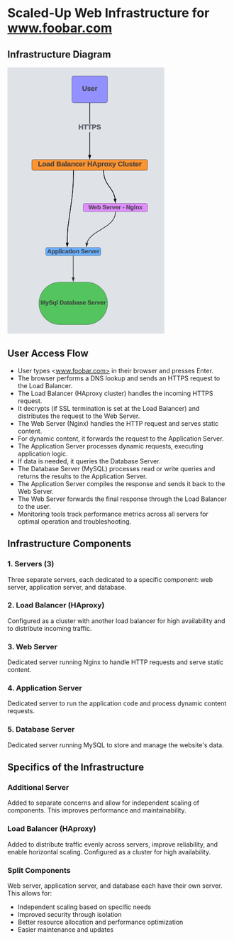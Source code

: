 # Scaled-Up Web Infrastructure for www.foobar.com

## Infrastructure Diagram

![Alt text](./3-scale_up.png)

## User Access Flow

- User types <www.foobar.com> in their browser and presses Enter.
- The browser performs a DNS lookup and sends an HTTPS request to the Load Balancer.
- The Load Balancer (HAproxy cluster) handles the incoming HTTPS request.
- It decrypts (if SSL termination is set at the Load Balancer) and distributes the request to the Web Server.
- The Web Server (Nginx) handles the HTTP request and serves static content.
- For dynamic content, it forwards the request to the Application Server.
- The Application Server processes dynamic requests, executing application logic.
- If data is needed, it queries the Database Server.
- The Database Server (MySQL) processes read or write queries and returns the results to the Application Server.
- The Application Server compiles the response and sends it back to the Web Server.
- The Web Server forwards the final response through the Load Balancer to the user.
- Monitoring tools track performance metrics across all servers for optimal operation and troubleshooting.

## Infrastructure Components

### 1. Servers (3)

Three separate servers, each dedicated to a specific component: web server, application server, and database.

### 2. Load Balancer (HAproxy)

Configured as a cluster with another load balancer for high availability and to distribute incoming traffic.

### 3. Web Server

Dedicated server running Nginx to handle HTTP requests and serve static content.

### 4. Application Server

Dedicated server to run the application code and process dynamic content requests.

### 5. Database Server

Dedicated server running MySQL to store and manage the website's data.

## Specifics of the Infrastructure

### Additional Server

Added to separate concerns and allow for independent scaling of components. This improves performance and maintainability.

### Load Balancer (HAproxy)

Added to distribute traffic evenly across servers, improve reliability, and enable horizontal scaling. Configured as a cluster for high availability.

### Split Components

Web server, application server, and database each have their own server. This allows for:

- Independent scaling based on specific needs
- Improved security through isolation
- Better resource allocation and performance optimization
- Easier maintenance and updates
